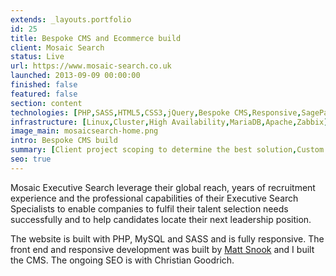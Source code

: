 ```yaml
---
extends: _layouts.portfolio
id: 25
title: Bespoke CMS and Ecommerce build
client: Mosaic Search
status: Live
url: https://www.mosaic-search.co.uk
launched: 2013-09-09 00:00:00
finished: false
featured: false
section: content
technologies: [PHP,SASS,HTML5,CSS3,jQuery,Bespoke CMS,Responsive,SagePay]
infrastructure: [Linux,Cluster,High Availability,MariaDB,Apache,Zabbix]
image_main: mosaicsearch-home.png
intro: Bespoke CMS build
summary: [Client project scoping to determine the best solution,Custom CMS build,Testing]
seo: true
---
```


Mosaic Executive Search leverage their global reach, years of recruitment experience and the professional capabilities of their Executive&nbsp;Search Specialists to enable companies to fulfil their talent selection needs successfully and to help candidates locate their next leadership position.

The website is built with PHP, MySQL and SASS and is fully responsive. The front end and responsive development was built by <a href="http://matt-snook.co.uk/" target="_blank" title="Matt Snook Web Design and Graphic Design Cheltenham">Matt Snook</a> and I built the CMS. The ongoing SEO is with Christian Goodrich.
